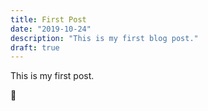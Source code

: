 ```yaml
---
title: First Post
date: "2019-10-24"
description: "This is my first blog post."
draft: true
---
```


This is my first post.

🥂
